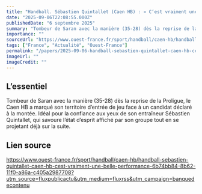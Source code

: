 ```yaml
---
title: "Handball. Sébastien Quintallet (Caen HB) : « C’est vraiment une belle performance »"
date: "2025-09-06T22:08:55.000Z"
publishedDate: "6 septembre 2025"
summary: "Tombeur de Saran avec la manière (35-28) dès la reprise de la Proligue, le Caen HB a marqué son territoire d’entrée de jeu face à un candidat déclaré à la montée. Idéal pour la confiance aux yeux de son entraîneur Sébastien Quintallet, qui savoure l’état d’esprit affiché par son groupe tout en se projetant déjà sur la suite."
importance: ""
sourceUrl: "https://www.ouest-france.fr/sport/handball/caen-hb/handball-sebastien-quintallet-caen-hb-cest-vraiment-une-belle-performance-6b74bb84-8b62-11f0-a86a-c405a2987708?utm_source=fluxpublicactu&utm_medium=fluxrss&utm_campaign=banquedecontenu"
tags: ["France", "Actualité", "Ouest-France"]
permalink: "/papers/2025-09-06-handball-sebastien-quintallet-caen-hb-cest-vraiment-une-belle-performance"
imageUrl: ""
imageCredit: ""
---
```


## L’essentiel

Tombeur de Saran avec la manière (35-28) dès la reprise de la Proligue, le Caen HB a marqué son territoire d’entrée de jeu face à un candidat déclaré à la montée. Idéal pour la confiance aux yeux de son entraîneur Sébastien Quintallet, qui savoure l’état d’esprit affiché par son groupe tout en se projetant déjà sur la suite.

## Lien source

https://www.ouest-france.fr/sport/handball/caen-hb/handball-sebastien-quintallet-caen-hb-cest-vraiment-une-belle-performance-6b74bb84-8b62-11f0-a86a-c405a2987708?utm_source=fluxpublicactu&utm_medium=fluxrss&utm_campaign=banquedecontenu
